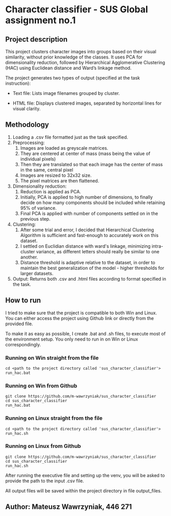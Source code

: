 # Character classifier - SUS Global assignment no.1

## Project description

This project clusters character images into groups based on their visual similarity, without prior knowledge of the classes.
It uses PCA for dimensionality reduction, followed by Hierarchical Agglomerative Clustering (HAC) using Euclidean distance and Ward’s linkage method.

The project generates two types of output (specified at the task instruction):

 - Text file: Lists image filenames grouped by cluster.

 - HTML file: Displays clustered images, separated by horizontal lines for visual clarity.

## Methodology

1. Loading a .csv file formatted just as the task specified.
2. Preprocessing:
   1. Images are loaded as greyscale matrices.
   2. They are centered at center of mass (mass being the value of individual pixels)
   3. Then they are translated so that each image has the center of mass in the same, central pixel
   4. Images are resized to 32x32 size.
   5. The pixel matrices are then flattened.
3. Dimensionality reduction:
   1. Reduction is applied as PCA.
   2. Initially, PCA is applied to high number of dimensions, to finally decide on how many components should be included while retaining 95% of variance.
   3. Final PCA is applied with number of components settled on in the previous step.
4. Clustering:
   1. After some trial and error, I decided that Hierarchical Clustering Algorithm is sufficient and fast-enough to accurately work on this dataset.
   2. I settled on Euclidian distance with ward's linkage, minimizing intra-cluster variance, as different letters should really be similar to one another.
   3. Distance threshold is adaptive relative to the dataset, in order to maintain the best generalization of the model - higher thresholds for larger datasets.
5. Output: Returns both .csv and .html files according to format specified in the task.

## How to run

I tried to make sure that the project is compatible to both Win and Linux.
You can either access the project using Github link or directly from the provided file.

To make it as easy as possible, I create .bat and .sh files, to execute most of the environment
setup. You only need to run in on Win or Linux correspondingly. 

### Running on Win straight from the file
```
cd <path to the project directory called 'sus_character_classifier'>
run_hac.bat
```

### Running on Win from Github
```
git clone https://github.com/m-wawrzyniak/sus_character_classifier
cd sus_character_classifier
run_hac.bat
```

### Running on Linux straight from the file
```
cd <path to the project directory called 'sus_character_classifier'>
run_hac.sh
```

### Running on Linux from Github
```
git clone https://github.com/m-wawrzyniak/sus_character_classifier
cd sus_character_classifier
run_hac.sh
```

After running the executive file and setting up the venv, you will be asked to provide the path to the input .csv file.

All output files will be saved within the project directory in file output_files.

## Author: Mateusz Wawrzyniak, 446 271
